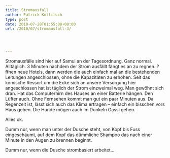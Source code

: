 ```yaml
---
title: Stromausfall
author: Patrick Kollitsch
type: post
date: 2010-07-28T01:55:08+00:00
url: /2010/07/stromausfall-3/




---
```

Stromausfälle sind hier auf Samui an der Tagesordnung. Ganz normal. Alltäglich. 3 Minuten nachdem der Strom ausfällt fängt es an zu regnen. ?ffnen neue Hotels, dann werden die auch einfach mal an die bestehenden Leitungen angeschlossen, ohne die Kapazitäten zu erhöhen. Seit das komische Ressort um die Ecke sich an unsere Versorgung hier angeschlossen hat ist täglich der Strom einzweimal weg. Man gewöhnt sich dran. Hat das Computerhirn des Hauses an einer Batterie hängen. Den Lüfter auch. Ohne Fernsehen kommt man gut ein paar Minuten aus. Da Regenzeit ist, lässt sich auch das Klima ertragen &#8211; einfach ein bisschen vors Haus gehen. Die Hunde mögen auch im Dunkeln Gassi gehen.

Alles ok.

Dumm nur, wenn man unter der Dusche steht, von Kopf bis Fuss eingeschäumt, auf dem Kopf das dümmliche Shampoo das nach einer Minute in den Augen zu brennen beginnt. 

Dumm nur, wenn die Dusche strombasiert arbeitet&#8230;
